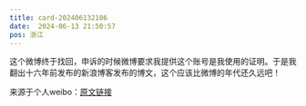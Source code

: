 ```yaml
---
title: card-202406132106
date:  2024-06-13 21:50:57
pos: 浙江
---
```

这个微博终于找回，申诉的时候微博要求我提供这个账号是我使用的证明。于是我翻出十六年前发布的新浪博客发布的博文，这个应该比微博的年代还久远吧！ 

来源于个人weibo：[原文链接](https://m.weibo.cn/status/OiQDexS6r?mblogid=OiQDexS6r)